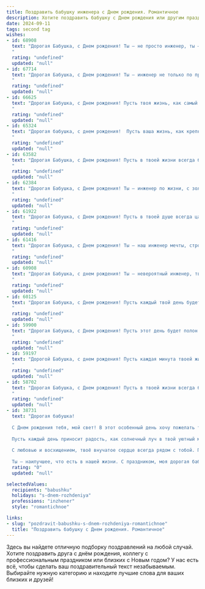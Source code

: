 ```yaml
---
title: Поздравить бабушку инженера c Днем рождения. Романтичное
description: Хотите поздравить бабушку c Днем рождения или другим праздником? Наш ИИ создаст незабываемое поздравление, а вы обязательно выделитесь среди других.  
date: 2024-09-11
tags: second tag
wishes:
- id: 68908
  text: "Дорогая Бабушка, с Днем рождения! Ты – не просто инженер, ты – архитектор счастья, построивший крепкий фундамент нашей семьи. Пусть каждый день будет полон света, тепла и любви, а твоё сердце всегда будет переполнено радостью.
  "
  rating: "undefined"
  updated: "null"
- id: 67714
  text: "Дорогая Бабушка, с Днем рождения! Ты – инженер не только по профессии, но и по жизни, умело строящий мосты любви и тепла в наших сердцах. Пусть каждый день дарит тебе новые открытия, а твоя душа всегда остаётся молодой и светлой, как первый весенний рассвет!
  "
  rating: "undefined"
  updated: "null"
- id: 66625
  text: "Дорогая Бабушка, с Днем рождения! Пусть твоя жизнь, как самый сложный, но прекрасный инженерный проект, всегда будет полна любви, радости и света. В этот день желаю тебе крепкого здоровья, неиссякаемого оптимизма и бесконечного счастья!
  "
  rating: "undefined"
  updated: "null"
- id: 65324
  text: "Дорогая бабушка, с днем рождения!  Пусть ваша жизнь, как крепкий инженерный проект, будет полна прочности, стабильности и  ярких, запоминающихся моментов.  Желаю вам крепкого здоровья, неиссякаемой энергии и самых светлых эмоций.
  "
  rating: "undefined"
  updated: "null"
- id: 63582
  text: "Дорогая Бабушка, с Днем рождения! Пусть в твоей жизни всегда будет место для нежности, как в проектах твоих инженерных гениев — для точности и красоты. Желаю тебе ярких моментов, крепкого здоровья и бесконечной любви!
  "
  rating: "undefined"
  updated: "null"
- id: 62384
  text: "Дорогая Бабушка, с Днем рождения! Ты – инженер по жизни, с золотыми руками и светлой головой, всегда строящая мосты из любви и заботы. Пусть этот день будет полон романтики и тепла, а твоя светлая душа всегда найдет вдохновение в чудесах, которые ты творишь вокруг.
  "
  rating: "undefined"
  updated: "null"
- id: 61922
  text: "Дорогая Бабушка, с Днем рождения! Пусть в твоей душе всегда царит весна, а сердце бьется в такт твоим любимым мелодиям. Ты, инженер по жизни, с такой же точностью и любовью строишь счастье для всех нас. Желаю тебе светлых дней, добрых улыбок и бесконечного запаса сил!
  "
  rating: "undefined"
  updated: "null"
- id: 61416
  text: "Дорогая Бабушка, с Днем рождения! Ты – наш инженер мечты, строящая мосты любви и крепости нашей семьи. Пусть каждый день приносит тебе радость, а твоя душа, как творения твоих рук, всегда сияет красотой и силой!
  "
  rating: "undefined"
  updated: "null"
- id: 60908
  text: "Дорогая Бабушка, с днем рождения! Ты – невероятный инженер, твоё сердце бьётся в такт сложных механизмов, а душа полна нежности и заботы. Желаю тебе, чтобы твоя жизнь была такой же полной и яркой, как твоё вдохновение. Пусть каждый день приносит радость и тепло, а твои руки, создающие чудеса, остаются сильными и умелыми.
  "
  rating: "undefined"
  updated: "null"
- id: 60125
  text: "Дорогая Бабушка, с Днем рождения! Пусть каждый твой день будет полон любви, как твоё сердце,  и  ярких моментов, словно твоё творчество.  Будь всегда такой же  сильной и мудрой, как твои инженерные решения.  Мы тебя очень любим!
  "
  rating: "undefined"
  updated: "null"
- id: 59900
  text: "Дорогая Бабушка, с Днем рождения! Пусть этот день будет полон радости, любви и тепла, как и вся Ваша удивительная жизнь, полная инженерных свершений и творческих идей. Вы — наш оплот, наша мудрость, наша любовь. Пусть каждый день приносит Вам новые открытия, вдохновение и счастливые моменты.
  "
  rating: "undefined"
  updated: "null"
- id: 59197
  text: "Дорогой Бабушка, с днем рождения! Пусть каждая минута твоей жизни будет озарена светом любви, радостью и теплом.  Ведь ты – инженер нашей семьи, строящий мосты из любви и добра,  создающий прочные фундаменты нашего счастья. Желаю тебе  крепкого здоровья,  неиссякаемой энергии и  непоколебимого  оптимизма!
  "
  rating: "undefined"
  updated: "null"
- id: 58702
  text: "Дорогая Бабушка, с Днем рождения! Пусть в твоей жизни всегда будет место для романтики и новых открытий, как в твоей инженерной карьере. Желаю тебе крепкого здоровья, ярких впечатлений и бесконечной любви!
  "
  rating: "undefined"
  updated: "null"
- id: 38731
  text: "Дорогая бабушка!
  
  С Днем рождения тебя, мой свет! В этот особенный день хочу пожелать тебе ocean счастья, море улыбок и океан любви. Ты — инженер по жизни, создающий из простых моментов крепкие мосты счастья и тепла.
  
  Пусть каждый день приносит радость, как солнечный луч в твой уютный мир. Ты — наша опора и вдохновение, и твоя мудрость освещает наши сердца.
  
  С любовью и восхищением, твоё внучатое сердце всегда рядом с тобой. Пусть мечты сбываются, как точно рассчитанные чертежи, а жизнь дарит только самые светлые моменты.
  
  Ты — наилучшее, что есть в нашей жизни. С праздником, моя дорогая бабушка!"
  rating: "0"
  updated: "null"

selectedValues:
  recipients: "babushku"
  holidays: "s-dnem-rozhdeniya"
  professions: "inzhener"
  style: "romantichnoe"

links:
- slug: "pozdravit-babushku-s-dnem-rozhdeniya-romantichnoe"
  title: "Поздравить бабушку c Днем рождения. Романтичное"
---
```


Здесь вы найдете отличную подборку поздравлений на любой случай. 
Хотите поздравить друга с днём рождения, коллегу с профессиональным праздником или близких с Новым годом? У нас есть всё, чтобы сделать ваш поздравительный текст незабываемым. Выбирайте нужную категорию и находите лучшие слова для ваших близких и друзей!
